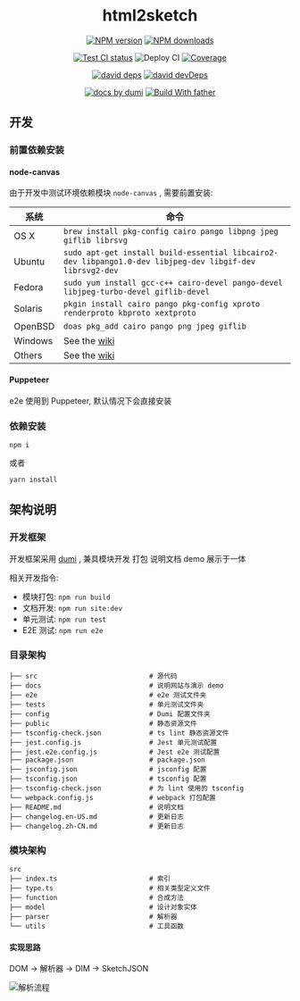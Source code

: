 <h1 align="center">html2sketch</h1>

<div align="center">

[![NPM version][npm-image]][npm-url] [![NPM downloads][download-image]][download-url]

[![Test CI status][test-ci]][test-ci-url] ![Deploy CI][deploy-ci] [![Coverage][coverage]][codecov-url]

[![david deps][david-image]][david-url] [![david devDeps][david-dev-image]][david-dev-url]

[![ docs by dumi][dumi-url]](https://d.umijs.org/) [![Build With father][father-url]](https://github.com/umijs/father/)

[dumi-url]: https://img.shields.io/badge/docs%20by-dumi-blue
[father-url]: https://img.shields.io/badge/build%20with-father-028fe4.svg

<!-- npm url -->

[npm-image]: http://img.shields.io/npm/v/html2sketch.svg?style=flat-square
[npm-url]: http://npmjs.org/package/html2sketch

<!-- coverage -->

[coverage]: https://codecov.io/gh/arvinxx/html2sketch/branch/master/graph/badge.svg
[codecov-url]: https://codecov.io/gh/arvinxx/html2sketch/branch/master

<!-- Github CI -->

[test-ci]: https://github.com/arvinxx/html2sketch/workflows/Test%20CI/badge.svg
[deploy-ci]: https://github.com/arvinxx/html2sketch/workflows/Deploy%20CI/badge.svg
[test-ci-url]: https://github.com/arvinxx/html2sketch/actions?query=workflow%3ATest%20CI
[deploy-ci-ci]: https://github.com/arvinxx/html2sketch/actions?query=workflow%3ADeploy%20CI
[david-image]: https://img.shields.io/david/arvinxx/html2sketch?style=flat-square
[david-dev-url]: https://david-dm.org/arvinxx/html2sketch?type=dev
[david-dev-image]: https://img.shields.io/david/dev/arvinxx/html2sketch?style=flat-square
[david-url]: https://david-dm.org/arvinxx/html2sketch
[download-image]: https://img.shields.io/npm/dm/html2sketch.svg?style=flat-square
[download-url]: https://npmjs.org/package/html2sketch

</div>

## 开发

### 前置依赖安装

#### node-canvas

由于开发中测试环境依赖模块 `node-canvas` , 需要前置安装:

| 系统 | 命令 |
| --- | --- |
| OS X | `brew install pkg-config cairo pango libpng jpeg giflib librsvg` |
| Ubuntu | `sudo apt-get install build-essential libcairo2-dev libpango1.0-dev libjpeg-dev libgif-dev librsvg2-dev` |
| Fedora | `sudo yum install gcc-c++ cairo-devel pango-devel libjpeg-turbo-devel giflib-devel` |
| Solaris | `pkgin install cairo pango pkg-config xproto renderproto kbproto xextproto` |
| OpenBSD | `doas pkg_add cairo pango png jpeg giflib` |
| Windows | See the [wiki](https://github.com/Automattic/node-canvas/wiki/Installation:-Windows) |
| Others | See the [wiki](https://github.com/Automattic/node-canvas/wiki) |

#### Puppeteer

e2e 使用到 Puppeteer, 默认情况下会直接安装

### 依赖安装

```basg
npm i
```

或者

```bash
yarn install
```

## 架构说明

### 开发框架

开发框架采用 [dumi](https://d.umi.org) , 兼具模块开发 打包 说明文档 demo 展示于一体

相关开发指令:

- 模块打包: `npm run build`
- 文档开发: `npm run site:dev`
- 单元测试: `npm run test`
- E2E 测试: `npm run e2e`

### 目录架构

```
├── src                            # 源代码
├── docs                           # 说明网站与演示 demo
├── e2e                            # e2e 测试文件夹
├── tests                          # 单元测试文件夹
├── config                         # Dumi 配置文件夹
├── public                         # 静态资源文件
├── tsconfig-check.json            # ts lint 静态资源文件
├── jest.config.js                 # Jest 单元测试配置
├── jest.e2e.config.js             # Jest e2e 测试配置
├── package.json                   # package.json
├── jsconfig.json                  # jsconfig 配置
├── tsconfig.json                  # tsconfig 配置
├── tsconfig-check.json            # 为 lint 使用的 tsconfig
└── webpack.config.js              # webpack 打包配置
├── README.md                      # 说明文档
├── changelog.en-US.md             # 更新日志
├── changelog.zh-CN.md             # 更新日志
```

### 模块架构

```
src
├── index.ts                       # 索引
├── type.ts                        # 相关类型定义文件
├── function                       # 合成方法
├── model                          # 设计对象实体
├── parser                         # 解析器
└── utils                          # 工具函数
```

#### 实现思路

DOM -> 解析器 -> DIM -> SketchJSON

![解析流程](https://user-images.githubusercontent.com/28616219/91637898-379b0680-ea3e-11ea-95e6-74694ed72a57.png)
